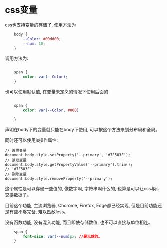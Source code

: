 # css变量

css也支持变量的存储了, 使用方法为

```css
    body {
        --Color: #00dd00; 
        --num: 10; 
    }
```

调用方法为: 

```css

    span {
        color: var(--Color); 
    }
```

也可以使用默认值, 在变量未定义的情况下使用后面的

```css

    span {
        color: var(--Color, #000)

    }
```

声明在body下的变量就只能在body下使用, 可以按这个方法来划分布局和全局。 

同时还可以使用js操作属性: 

    // 设置变量
    document.body.style.setProperty('--primary', '#7F583F'); 
    // 读取变量
    document.body.style.getPropertyValue('--primary').trim(); 
    // '#7F583F'
    // 删除变量
    document.body.style.removeProperty('--primary'); 

这个属性是可以存储一些值的, 像数字啊, 字符串啊什么的, 也算是可以让css与js交换数据了。 

目前这个功能, 主流浏览器, Chorome, Firefox, Edge都已经实现, 但是目前功能还是有些不够完备, 难以匹敌less。 

没有函数功能, 没有混入功能, 而且即使存储数值, 也不可以直接与单位相连。 

```css
    span {
        font-size: var(--num)px; //是无效的。 
    }
```

    